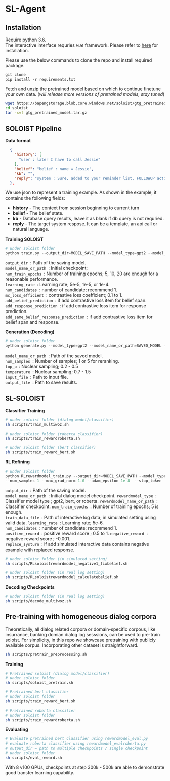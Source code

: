 # SL-Agent

## Installation
Require python 3.6.  
The interactive interface requries *vue* framework. Please refer to [here](https://cn.vuejs.org/index.html) for installation.

Please use the below commands to clone the repo and install required package.
```
git clone 
pip install -r requirements.txt
```
Fetch and unzip the pretrained model based on which to continue finetune your own data. (*will release more versions of pretrained models, stay tuned*) 

```zsh
wget https://bapengstorage.blob.core.windows.net/soloist/gtg_pretrained.tar.gz
cd soloist
tar -xvf gtg_pretrained_model.tar.gz
```
## SOLOIST Pipeline
**Data format**
```json
  {
    "history": [
      "user : later I have to call Jessie"
    ],
    "belief": "belief : name = Jessie",
    "kb": "",
    "reply": "system : Sure, added to your reminder list. FOLLOWUP action_set_reminder"
  },
```
We use json to represent a training example. As shown in the example, it contains the following fields:
* **history** - The context from session beginning to current turn
* **belief** - The belief state. 
* **kb** - Database query results, leave it as blank if db query is not requried.
* **reply** - The target system respose. It can be a template, an api call or natural language.

**Training SOLOIST**
```python
# under soloist folder
python train.py --output_dir=MODEL_SAVE_PATH --model_type=gpt2 --model_name_or_path=PRE_TRAINED_MODEL_PATH --do_train --train_data_file=TRAIN_FILE  --per_gpu_train_batch_size 4 --num_train_epochs EPOCH --learning_rate 5e-5 --overwrite_cache --use_tokenize --save_steps 10000 --max_seq 500 --overwrite_output_dir --max_turn 15 --num_candidates 1 --mc_loss_efficient 0.2 --add_special_action_tokens --with_code_loss --add_belief_prediction --add_response_prediction --add_same_belief_response_prediction
```
<code>output_dir </code>: Path of the saving model.  
<code>model_name_or_path </code>: Initial checkpoint;  
<code>num_train_epochs </code>: Number of training epochs;  5, 10, 20 are enough for a reasonable performance.  
<code>learning_rate </code>: Learning rate; 5e-5, 1e-5, or 1e-4.  
<code>num_candidates </code>: number of candidate; recommend 1.  
<code>mc_loss_efficient </code>: contrastive loss coefficient; 0.1 to 1.  
<code>add_belief_prediction </code>: if add contrastive loss item for belief span.  
<code>add_response_prediction </code>: if add contrastive loss item for response prediction.  
<code>add_same_belief_response_prediction </code>: if add contrastive loss item for belief span and response.  

**Generation (Decoding)**
```python
# under soloist folder
python generate.py --model_type=gpt2 --model_name_or_path=SAVED_MODEL --num_samples NS --input_file=TEST_FILE --top_p TOP_P --temperature TEMP --output_file=OUTPUT_FILE --max_turn 15
```
<code>model_name_or_path </code>: Path of the saved model.  
<code>num_samples </code>: Number of samples; 1 or 5 for reranking.  
<code>top_p </code>: Nuclear sampling; 0.2 - 0.5  
<code>temperature </code>: Nuclear sampling; 0.7 - 1.5  
<code>input_file </code>: Path to input file.  
<code>output_file </code>: Path to save results.

## SL-SOLOIST
**Classifier Training**
```bash
# under soloist folder (dialog model/classifier)
sh scripts/train_multiwoz.sh
```

```bash
# under soloist folder (roberta classifier)
sh scripts/train_rewardroberta.sh
```

```bash
# under soloist folder (bert classifier)
sh scripts/train_reward_bert.sh
```
**RL Refining**
```python
# under soloist folder
python RLrewardmodel_train.py --output_dir=MODEL_SAVE_PATH --model_type=gpt2 --model_name_or_path=TRAINED_MODEL_PATH --rewardmodel_type=gpt2 --rewardmodel_name_or_path=TRAINED_CLASSIFIER_PATH --do_train --train_data_file=TRAIN_FILE  --add_special_action_tokens=TOKEN_FILE --per_gpu_train_batch_size 1 --num_train_epochs EPOCH --learning_rate 5e-6 
--num_samples 1 --max_grad_norm 1.0 --adam_epsilon 1e-8  --stop_token '<|endoftext|>' --save_steps 10 --max_seq 500 --overwrite_output_dir --max_turn 15 --num_candidates 1 --logging_steps 10 --overwrite_cache --max_turn 15  --positive_reward 0.5 --negative_reward -0.001 --replace_systurn
```
<code>output_dir </code>: Path of the saving model.  
<code>model_name_or_path </code>: Initial dialog model checkpoint.
<code>rewardmodel_type </code>: Classifier model type ; gpt2, bert, or roberta.
<code>rewardmodel_name_or_path </code>: Classifier checkpoint.
<code>num_train_epochs </code>: Number of training epochs; 5 is enough.  
<code>train_data_file </code>: Path of interactive log data; in simulated setting using valid data. 
<code>learning_rate </code>: Learning rate; 5e-6.  
<code>num_candidates </code>: number of candidate; recommend 1.  
<code>positive_reward </code>: positive reward score ; 0.5 to 1.
<code>negative_reward </code>: negative reward score ; -0.001.  
<code>replace_systurn </code>: if add simulated interactive data contains negative example with replaced response.  

```bash
# under soloist folder (in simulated setting)
sh scripts/RLsoloistrewardmodel_negative1_fixbelief.sh
```

```bash
# under soloist folder (in real log setting)
sh scripts/RLsoloistrewardmodel_calculatebelief.sh
```

**Decoding Checkpoints**
```bash
# under soloist folder (in real log setting)
sh scripts/decode_multiwoz.sh
```

## Pre-training with homogeneous dialog corpora
Theoretically, all dialog related corpora or domain-specific corpous, like insurrance, banking domian dialog log sesssions, can be used to pre-train soloist. For simplicity, in this repo we showcase pretraining with publicly available corpus. Incorporating other dataset is straightforward.

```bash
sh scripts/pretrain_preprocessing.sh
```
**Training**

```bash
# Pretrained soloist (dialog model/classifier)
# under soloist folder
sh scripts/soloist_pretrain.sh
```

```bash
# Pretrained bert classifier
# under soloist folder
sh scripts/train_reward_bert.sh
```

```bash
# Pretrained roberta classifier
# under soloist folder
sh scripts/train_rewardroberta.sh
```
**Evaluating**

```bash
# Evaluate pretrained bert classifier using rewardmodel_eval.py
# evaluate roberta classifier using rewardmodel_evalroberta.py
# output_dir = path to multiple checkpoints / single checkpoint
# under soloist folder
sh scripts/eval_reward.sh
```
With 8 v100 GPUs, checkpoints at step 300k - 500k are able to demonstrate good transfer learning capability.

